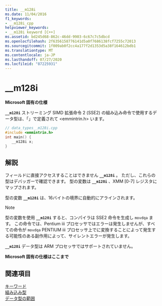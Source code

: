 ```yaml
---
title: __m128i
ms.date: 11/04/2016
f1_keywords:
- __m128i_cpp
helpviewer_keywords:
- __m128i keyword [C++]
ms.assetid: bd245d68-862c-46dd-9903-6c67c7c5dbcd
ms.openlocfilehash: 2f6356158776141d5a0f7686138fcf7255c72013
ms.sourcegitcommit: 1f009ab0f2cc4a177f2d1353d5a38f164612bdb1
ms.translationtype: MT
ms.contentlocale: ja-JP
ms.lasthandoff: 07/27/2020
ms.locfileid: "87225931"
---
```

# <a name="__m128i"></a>__m128i

**Microsoft 固有の仕様**

**`__m128i`** ストリーミング SIMD 拡張命令 2 (SSE2) の組み込み命令で使用するデータ型は、「」で定義されて \<emmintrin.h> います。

```cpp
// data_types__m128i.cpp
#include <emmintrin.h>
int main() {
   __m128i x;
}
```

## <a name="remarks"></a>解説

フィールドに直接アクセスすることはできません **`__m128i`** 。 ただし、これらの型はデバッガーで確認できます。 型の変数は **`__m128i`** 、XMM [0-7] レジスタにマップされます。

型の変数 **`__m128i`** は、16バイトの境界に自動的にアラインされます。

> [!NOTE]
> 型の変数を使用 **`__m128i`** すると、コンパイラは SSE2 命令を生成し `movdqa` ます。 この命令では、Pentium iii プロセッサではエラーは発生しませんが、すべての命令が `movdqa` PENTIUM iii プロセッサ上でに変換することによって発生する可能性のある副作用によって、サイレントエラーが発生します。

**`__m128i`** データ型は ARM プロセッサではサポートされていません。

**Microsoft 固有の仕様はここまで**

## <a name="see-also"></a>関連項目

[キーワード](../cpp/keywords-cpp.md)<br/>
[組み込み型](../cpp/fundamental-types-cpp.md)<br/>
[データ型の範囲](../cpp/data-type-ranges.md)
